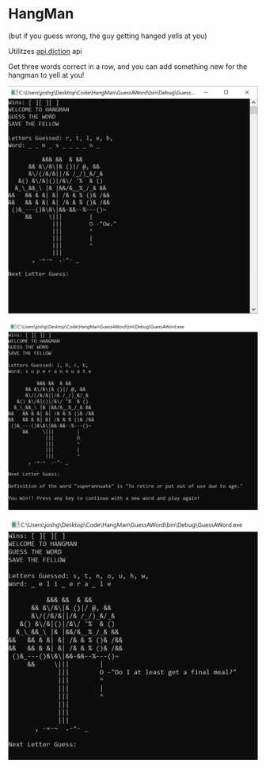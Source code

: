# HangMan

(but if you guess wrong, the guy getting hanged yells at you)

Utilitzes [api.diction](https://dictionaryapi.dev/) api

Get three words correct in a row, and you can add something new for the hangman to yell at you!

![Photo 1](https://github.com/jgriffin1/HangMan/blob/master/Screenshot1.png)

![Photo 2](https://github.com/jgriffin1/HangMan/blob/master/Screenshot2.png)

![Photo 3](https://github.com/jgriffin1/HangMan/blob/master/Screenshot3.png)

